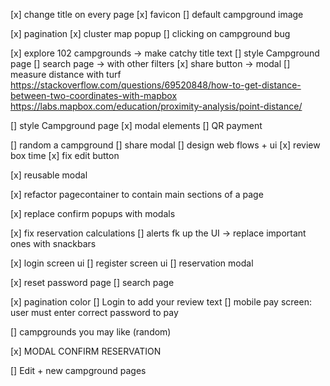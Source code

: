 [x] change title on every page
[x] favicon
[] default campground image

[x] pagination
[x] cluster map popup
[] clicking on campground bug

[x] explore 102 campgrounds -> make catchy title text
[] style Campground page
[] search page -> with other filters
[x] share button -> modal
[] measure distance with turf
https://stackoverflow.com/questions/69520848/how-to-get-distance-between-two-coordinates-with-mapbox
https://labs.mapbox.com/education/proximity-analysis/point-distance/

[] style Campground page
[x] modal elements
[] QR payment

[] random a campground
[] share modal
[] design web flows + ui
[x] review box time
[x] fix edit button

[x] reusable modal

[x] refactor pagecontainer to contain main sections of a page

[x] replace confirm popups with modals

[x] fix reservation calculations
[] alerts fk up the UI -> replace important ones with snackbars

[x] login screen ui
[] register screen ui
[] reservation modal

[x] reset password page
[] search page

[x] pagination color
[] Login to add your review text
[] mobile pay screen: user must enter correct password to pay

[] campgrounds you may like (random)

[x] MODAL CONFIRM RESERVATION

[] Edit + new campground pages